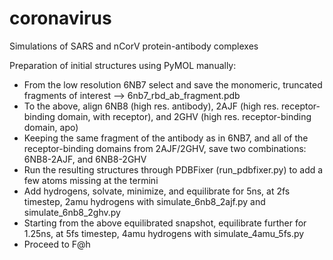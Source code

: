 # coronavirus
Simulations of SARS and nCorV protein-antibody complexes

Preparation of initial structures using PyMOL manually:
* From the low resolution 6NB7 select and save the monomeric, truncated fragments of interest --> 6nb7_rbd_ab_fragment.pdb
* To the above, align 6NB8 (high res. antibody), 2AJF (high res. receptor-binding domain, with receptor), and 2GHV (high res. receptor-binding domain, apo)
* Keeping the same fragment of the antibody as in 6NB7, and all of the receptor-binding domains from 2AJF/2GHV, save two combinations: 6NB8-2AJF, and 6NB8-2GHV
* Run the resulting structures through PDBFixer (run_pdbfixer.py) to add a few atoms missing at the termini
* Add hydrogens, solvate, minimize, and equilibrate for 5ns, at 2fs timestep, 2amu hydrogens with simulate_6nb8_2ajf.py and simulate_6nb8_2ghv.py
* Starting from the above equilibrated snapshot, equilibrate further for 1.25ns, at 5fs timestep, 4amu hydrogens with simulate_4amu_5fs.py
* Proceed to F@h

